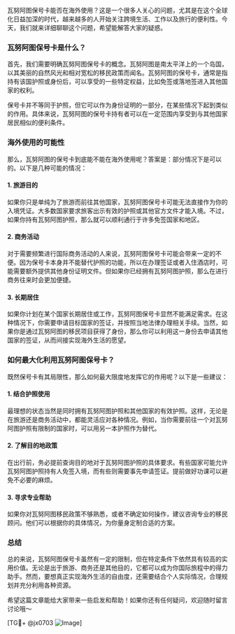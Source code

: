 瓦努阿图保号卡能否在海外使用？这是一个很多人关心的问题，尤其是在这个全球化日益加深的时代，越来越多的人开始关注跨境生活、工作以及旅行的便利性。今天，我们就来详细聊聊这个问题，希望能解答大家的疑惑。

### 瓦努阿图保号卡是什么？

首先，我们需要明确瓦努阿图保号卡的概念。瓦努阿图是南太平洋上的一个岛国，以其美丽的自然风光和相对宽松的移民政策而闻名。瓦努阿图的保号卡，通常是指持有该国护照或身份后，可以享受的一些特定权益，比如免签或落地签进入其他国家的权利。

保号卡并不等同于护照，但它可以作为身份证明的一部分，在某些情况下起到类似的作用。具体来说，瓦努阿图的保号卡持有者可以在一定范围内享受到与其他国家居民相似的便利条件。

### 海外使用的可能性

那么，瓦努阿图的保号卡到底能不能在海外使用呢？答案是：部分情况下是可以的。以下是几种可能的情况：

#### 1. **旅游目的**
   如果你只是单纯为了旅游而前往其他国家，瓦努阿图保号卡可能无法直接作为你的入境凭证。大多数国家要求旅客出示有效的护照或其他官方文件才能入境。不过，如果你持有瓦努阿图护照，那么就可以顺利通行于许多免签国家和地区。

#### 2. **商务活动**
   对于需要频繁进行国际商务活动的人来说，瓦努阿图保号卡可能会带来一定的不便。因为保号卡本身并不能替代护照的功能，所以在办理签证或者入住酒店时，可能需要额外提供其他身份证明文件。但如果你已经拥有瓦努阿图护照，那么在进行商务往来时会更加便捷。

#### 3. **长期居住**
   如果你计划在某个国家长期居住或工作，瓦努阿图保号卡显然不能满足需求。在这种情况下，你需要申请目标国家的签证，并按照当地法律办理相关手续。当然，如果你是通过瓦努阿图的移民项目获得了身份，那么你可以利用这一身份去申请其他国家的签证，从而间接实现海外生活的愿望。

### 如何最大化利用瓦努阿图保号卡？

既然保号卡有其局限性，那么如何最大限度地发挥它的作用呢？以下是一些建议：

#### 1. **结合护照使用**
   最理想的状态当然是同时拥有瓦努阿图护照和其他国家的有效护照。这样，无论是在旅游还是商务活动中，都能灵活应对各种情况。例如，当你需要前往一个对瓦努阿图护照有限制的国家时，可以用另一本护照作为替代。

#### 2. **了解目的地政策**
   在出行前，务必提前查询目的地对于瓦努阿图护照的具体要求。有些国家可能允许瓦努阿图护照持有人免签入境，而有些则需要事先申请签证。提前做好功课可以避免不必要的麻烦。

#### 3. **寻求专业帮助**
   如果你对瓦努阿图移民政策不够熟悉，或者不确定如何操作，建议咨询专业的移民顾问。他们可以根据你的具体情况，为你量身定制合适的方案。

### 总结

总的来说，瓦努阿图保号卡虽然有一定的限制，但在特定条件下依然具有较高的实用价值。无论是出于旅游、商务还是其他目的，它都可以成为你国际旅程中的得力助手。然而，要想真正实现海外生活的自由度，还需要结合个人实际情况，合理规划并充分利用各种资源。

希望这篇文章能给大家带来一些启发和帮助！如果你还有任何疑问，欢迎随时留言讨论哦～ 

[TG💪+ @jx0703 ![Image](https://github.com/user-attachments/assets/dbca1d08-cadb-493c-b0ec-ad6f7a83f270)]